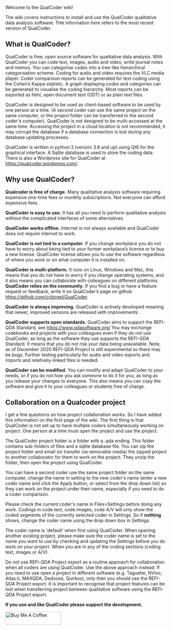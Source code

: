 Welcome to the QualCoder wiki!

The wiki covers instructions to install and use the QualCoder qualitative data analysis software. THe information here refers to the most recent version of QualCoder.

## What is QualCoder?
QualCoder is free, open source software for qualitative data analysis. 
With QualCoder you can code text, images, audio and video, write journal notes and memos. You can categorise codes into a tree-like hierarchical categorisation scheme. Coding for audio and video requires the VLC media player.
Coder comparison reports can be generated for text coding using the Cohen’s Kappa statistic. A graph displaying codes and categories can be generated to visualise the coding hierarchy. Most reports can be exported as html, open document text (ODT) or as plain text files.

QualCoder is designed to be used as client-based software to be used by one person at a time. (A second coder can use the same project on the same computer, or the project folder can be transferred to the second coder's computer). QualCoder is not designed to be multi-accessed at the same time. Accessing the project in a cloud location is not recommended, it may corrupt the database if a database connection is lost during any database updating processes. 

QualCoder is written in python 3 (version 3.8 and up) using Qt6 for the graphical interface. A Sqlite database is used to store the coding data. There is also a Wordpress site for QualCoder at https://qualcoder.wordpress.com/.

##  Why use QualCoder?
**Qualcoder is free of charge.** Many qualitative analysis software requiring expensive one-time fees or monthly subscriptions. Not everyone can afford expensive fees.

**QualCoder is easy to use.** It has all you need to perform qualitative analysis without the complicated interfaces of some alternatives.

**QualCoder works offline.** Internet is not always available and QualCoder does not require internet to work.

**QualCoder is not tied to a computer.** If you change workplace you do not have to worry about being tied to your former workplace’s license or to buy a new license. QualCoder license allows you to use the software regardless of where you work or on what computer it is installed on.

**QualCoder is multi-platform.** It runs on Linux, Windows and Mac, this means that you do not have to worry if you change operating systems, and it also means you can collaborate with colleagues on different platforms.
**QualCoder relies on the community.** If you find a bug or have a feature request or feedback, write it on QualCoder’s page on github https://github.com/ccbogel/QualCoder.

**QualCoder is always improving.** QualCoder is actively developed meaning that newer, improved versions are released with improvements.

**QualCoder supports open standards.** QualCoder aims to support the REFI-QDA Standard, see https://www.qdasoftware.org/ You may exchange codebooks and projects with your colleagues even if they do not use QualCoder, as long as the software they use supports the REFI-QDA Standard. It means that you do not risk your data being unavailable. Note, as of December 2020 REFI-QDA Project is still experimental so there may be bugs. Further testing particularly for audio and video exports and imports and relatively-linked files is needed.

**QualCoder can be modified.** You can modify and adapt QualCoder to your needs, or if you do not how you ask someone to do it for you, as long as you release your changes to everyone. This also means you can copy the software and give it to your colleagues or students free of charge.

## Collaboration on a Qualcoder project

I get a few questions on how project collaboration works. So I have added this information on the first page of the wiki.
The first thing is that QualCoder is not set up to have multiple coders simultaneously working on  project. One person at a time must open the project and use the project.

The QualCoder project folder is a folder with a .qda ending. This folder contains sub-folders of files and a sqlite database file. You can zip the project folder and email (or transfer via removable media) the zipped project to another collaborator for them to work on the project. They unzip the folder, then open the project using QualCoder. 

You can have a second coder use the same project folder on the same computer, change the name in setting to the new coder's name (enter a new coder name and click the Apply button, or select from the drop down list) so they can work on the project under their name, especially if you need to do a coder comparison.

Please check the current coder's name in Files>Settings before doing any work. Codings in code text, code images, code A/V will only show the coded segments of the currently selected coder in Settings. So if **nothing** shows, change the coder name using the drop down box in Settings.

The coder name is 'default' when first using QualCoder. When opening another existing project, please make sure the coder name is set to the name you want to use by checking and updating the Settings before you do work on your project. When you are in any of the coding sections (coding text, images or A/V).

Do not use REFi-QDA Project export as a routine approach for collaboration when all coders are using QualCoder. Use the above approach instead. If you need to use open a project in different software (e.g. Taguette, NVivo, Atlas.ti, MAXQDA, Dedoose, Quirkos), only then you should use the REFI-QDA Project export. It is important to recognise that project features can be lost when transferring project between qualitative software using the REFI-QDA Project export.

**If you use and like QualCoder please support the development.**

<a href="https://www.buymeacoffee.com/ccbogelB" target="_blank"><img src="https://cdn.buymeacoffee.com/buttons/default-orange.png" alt="Buy Me A Coffee" height="41" width="174"></a>



